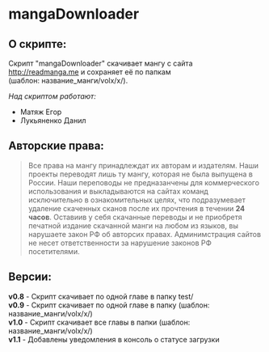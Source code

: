 # mangaDownloader
## О скрипте:
Скрипт "mangaDownloader" скачивает мангу с сайта http://readmanga.me и сохраняет её по папкам  
(шаблон: название_манги/volx/x/).  
  
<i>Над скриптом работают:</i>
<ul>
  <li>Матяж Егор</li>
  <li>Лукьяненко Данил</li>
</ul>

## Авторские права:
> Все права на мангу принадлеждат их авторам и издателям. Наши проекты переводят лишь ту мангу, которая не была выпущена в России. Наши переповоды не предназанчены для коммерческого использования и выкладываются на сайтах команд исключительно в ознакомительных целях, что подразумевает удаление скаченных сканов после их прочтения в течении <b>24 часов</b>. Оставиив у себя скачанные переводы и не приобретя печатной издание скачанной манги на любом из языков, вы нарушаете закон РФ об авторсих правах. Админимстрация сайтов не несет ответственности за нарушение законов РФ посетителями.

## Версии:

<b>v0.8</b> - Скрипт скачивает по одной главе в папку test/  
<b>v0.9</b> - Скрипт скачивает по одной главе в папку (шаблон: название_манги/volx/x/)  
<b>v1.0</b> - Скрипт скачивает все главы в папки (шаблон: название_манги/volx/x/)  
<b>v1.1</b> - Добавлены уведомления в консоль о статусе загрузки